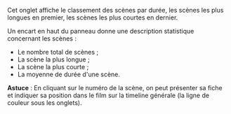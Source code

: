 Cet onglet affiche le classement des scènes par durée, les scènes les plus longues en premier, les scènes les plus courtes en dernier.

Un encart en haut du panneau donne une description statistique concernant les scènes :

* Le nombre total de scènes ;
* La scène la plus longue ;
* La scène la plus courte ;
* La moyenne de durée d'une scène.

**Astuce** : En cliquant sur le numéro de la scène, on peut présenter sa fiche et indiquer sa position dans le film sur la timeline générale (la ligne de couleur sous les onglets).